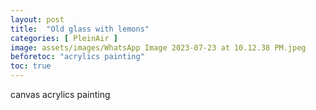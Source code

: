 ```yaml
---
layout: post
title:  "Old glass with lemons"
categories: [ PleinAir ]
image: assets/images/WhatsApp Image 2023-07-23 at 10.12.38 PM.jpeg
beforetoc: "acrylics painting"
toc: true
---
```


canvas acrylics painting